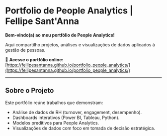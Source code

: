 # Portfolio de People Analytics | Fellipe Sant'Anna

**Bem-vindo(a) ao meu portfólio de People Analytics!**  

Aqui compartilho projetos, análises e visualizações de dados aplicados à gestão de pessoas.  

🔗 **Acesse o portfólio online:** [https://fellipesantanna.github.io/portfolio_people_analytics/](https://fellipesantanna.github.io/portfolio_people_analytics/)

---

## Sobre o Projeto
Este portfólio reúne trabalhos que demonstram:
- Análise de dados de RH (turnover, engagement, desempenho).
- Dashboards interativos (Power BI, Tableau, Python).
- Modelos preditivos para People Analytics.
- Visualizações de dados com foco em tomada de decisão estratégica.
